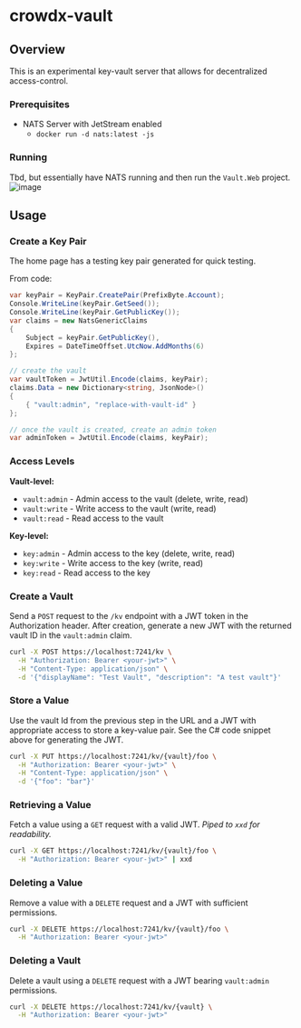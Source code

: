 # crowdx-vault

## Overview

This is an experimental key-vault server that allows for decentralized access-control.

### Prerequisites

- NATS Server with JetStream enabled
  - `docker run -d nats:latest -js`

### Running

Tbd, but essentially have NATS running and then run the `Vault.Web` project.
![image](https://github.com/user-attachments/assets/23d1e983-9f36-4002-b67b-353027922404)

## Usage

### Create a Key Pair

The home page has a testing key pair generated for quick testing.

From code:
```csharp
var keyPair = KeyPair.CreatePair(PrefixByte.Account);
Console.WriteLine(keyPair.GetSeed());
Console.WriteLine(keyPair.GetPublicKey());
var claims = new NatsGenericClaims
{
    Subject = keyPair.GetPublicKey(),
    Expires = DateTimeOffset.UtcNow.AddMonths(6)
};

// create the vault
var vaultToken = JwtUtil.Encode(claims, keyPair);
claims.Data = new Dictionary<string, JsonNode>()
{
    { "vault:admin", "replace-with-vault-id" }
};

// once the vault is created, create an admin token
var adminToken = JwtUtil.Encode(claims, keyPair);

```

### Access Levels

**Vault-level:**
- `vault:admin` - Admin access to the vault (delete, write, read)
- `vault:write` - Write access to the vault (write, read)
- `vault:read` - Read access to the vault

**Key-level:**
- `key:admin` - Admin access to the key (delete, write, read)
- `key:write` - Write access to the key (write, read)
- `key:read` - Read access to the key

### Create a Vault

Send a `POST` request to the `/kv` endpoint with a JWT token in the Authorization header.
After creation, generate a new JWT with the returned vault ID in the `vault:admin` claim.

```bash
curl -X POST https://localhost:7241/kv \
  -H "Authorization: Bearer <your-jwt>" \
  -H "Content-Type: application/json" \
  -d '{"displayName": "Test Vault", "description": "A test vault"}'
```

### Store a Value

Use the vault Id from the previous step in the URL and a JWT with appropriate access to store a key-value pair.
See the C# code snippet above for generating the JWT.
 
```bash
curl -X PUT https://localhost:7241/kv/{vault}/foo \
  -H "Authorization: Bearer <your-jwt>" \
  -H "Content-Type: application/json" \
  -d '{"foo": "bar"}'
```

### Retrieving a Value

Fetch a value using a `GET` request with a valid JWT. *Piped to `xxd` for readability.*

```bash
curl -X GET https://localhost:7241/kv/{vault}/foo \
  -H "Authorization: Bearer <your-jwt>" | xxd
```

### Deleting a Value

Remove a value with a `DELETE` request and a JWT with sufficient permissions.

```bash
curl -X DELETE https://localhost:7241/kv/{vault}/foo \
  -H "Authorization: Bearer <your-jwt>"

```

### Deleting a Vault

Delete a vault using a `DELETE` request with a JWT bearing `vault:admin` permissions.

```bash
curl -X DELETE https://localhost:7241/kv/{vault} \
  -H "Authorization: Bearer <your-jwt>"
```

